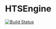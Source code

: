 # HTSEngine

[![Build Status](https://travis-ci.org/r9y9/HTSEngine.jl.svg?branch=master)](https://travis-ci.org/r9y9/HTSEngine.jl)

